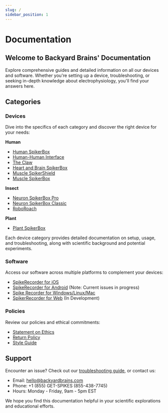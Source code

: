 ```yaml
---
slug: /
sidebar_position: 1
---
```


# Documentation #

## Welcome to Backyard Brains' Documentation ##
Explore comprehensive guides and detailed information on all our devices and software. Whether you're setting up a device, troubleshooting, or seeking in-depth knowledge about electrophysiology, you'll find your answers here.

## Categories

### Devices
Dive into the specifics of each category and discover the right device for your needs:  

**Human**  
- [Human SpikerBox](./human/HumanSB/)   
- [Human-Human Interface](./Human/HHI/)  
- [The Claw](./Human/Claw/)  
- [Heart and Brain SpikerBox](./Human/H&BSB/)  
- [Muscle SpikerShield](./Human/MuscleSS/)   
- [Muscle SpikerBox](./Human/MuscleSB/)  

**Insect**  
- [Neuron SpikerBox Pro](./Insect/NSBpro/)  
- [Neuron SpikerBox Classic](./Insect/NSBclassic/)  
- [RoboRoach](./Insect/Roboroach/)  

**Plant**  
- [Plant SpikerBox](./Plant/PlantSpikerBox/)

Each device category provides detailed documentation on setup, usage, and troubleshooting, along with scientific background and potential experiments.

### Software
Access our software across multiple platforms to complement your devices:
- [SpikeRecorder for iOS](./Software/SpikeRecorder/iOS/)
- [SpikeRecorder for Android](./Software/SpikeRecorder/Android/) (Note: Current issues in progress)
- [Spike Recorder for Windows/Linux/Mac](./Software/SpikeRecorder/Desktop/)
- [SpikerRecorder for Web](./Software/SpikeRecorder/Web/) (In Development)

### Policies
Review our policies and ethical commitments:
- [Statement on Ethics](./Policies/Ethics/)
- [Return Policy](./Policies/ReturnPolicy/)
- [Style Guide](./Policies/StyleGuide/)

## Support
Encounter an issue? Check out our [troubleshooting guide](./Software/SpikeRecorder/Troubleshooting/), or contact us:
- Email: hello@backyardbrains.com
- Phone: +1 (855) GET-SPIKES (855-438-7745)
- Hours: Monday - Friday, 9am - 5pm EST

We hope you find this documentation helpful in your scientific explorations and educational efforts.